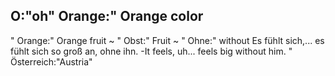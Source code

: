 O:"oh"
Orange:"
Orange color
-
"
Orange:"
Orange fruit
~
"
Obst:"
Fruit
~
"
Ohne:"
without
Es fühlt sich,... es fühlt sich so groß an, ohne ihn. -It feels, uh... feels big without him.
"
Österreich:"Austria"
